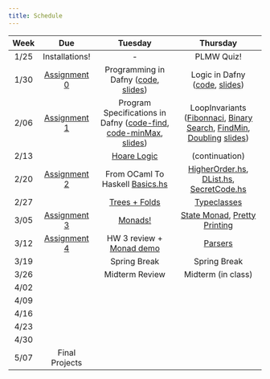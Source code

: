 ```yaml
---
title: Schedule
---
```


| Week | Due | Tuesday | Thursday |
| :---: | :---: | :---: | :---: |
| 1/25 | Installations! | - | PLMW Quiz! | 
| 1/30 | [Assignment 0](assignments/0.html) | Programming in Dafny ([code](code/Programming-in-Dafny.dfy), [slides](code/Programming-in-Dafny.html)) | Logic in Dafny ([code](code/Logic-in-Dafny.dfy), [slides](code/Logic-in-Dafny.html)) | 
| 2/06 | [Assignment 1](assignments/1.html) | Program Specifications in Dafny ([code-find](code/LinearSearch.dfy), [code-minMax](code/minMax.dfy), [slides](code/Dafny-Specification.pdf)) | LoopInvariants ([Fibonnaci](code/Fibonacci.dfy), [Binary Search](code/BinSearch.dfy), [FindMin](code/findMinVal.dfy), [Doubling](code/Doubling.txt) [slides](code/LoopInvariants.pdf)) |
| 2/13 | | [Hoare Logic](code/HoareLogicAssertions.dfy) | (continuation) |
| 2/20 | [Assignment 2](assignments/2.html) | From OCaml To Haskell [Basics.hs](code/intro-template.zip) | [HigherOrder.hs](code/HigherOrder.hs), [DList.hs](code/DList.hs), [SecretCode.hs](code/SecretCode.hs) |
| 2/27 | | [Trees + Folds](code/trees.zip) | [Typeclasses](code/typeclasses.zip) |
| 3/05 | [Assignment 3](assignments/3.html) | [Monads!](code/monads.zip) | [State Monad](code/state.zip), [Pretty Printing](code/Printing.hs) |
| 3/12 | [Assignment 4](assignments/4.html) | HW 3 review + [Monad demo](code/InterpMonad.hs) | [Parsers](code/parsers.zip) | 
| 3/19 | | Spring Break| Spring Break | 
| 3/26 | | Midterm Review | Midterm (in class) | 
| 4/02 | | | |
| 4/09 | | | |
| 4/16 | | | |
| 4/23 | | | |
| 4/30 | | | |
| 5/07 | Final Projects | | | 